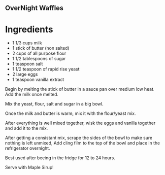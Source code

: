 ## OverNight Waffles


# Ingredients

- 1 1/3 cups milk
- 1 stick of butter (non salted)
- 2 cups of all purpose flour
- 1 1/2 tablespoons of sugar
- 1 teaspoon salt
- 1 1/2 teaspoon of rapid rise yeast
- 2 large eggs
- 1 teaspoon vanilla extract


Begin by melting the stick of butter in a sauce pan over medium low heat. Add the milk once melted.

Mix the yeast, flour, salt and sugar in a big bowl.

Once the milk and butter is warm, mix it with the flour/yeast mix.

After everything is well mixed together, wisk the eggs and vanilla together and add it to the mix.

After getting a consistant mix, scrape the sides of the bowl to make sure nothing is left unmixed, Add cling film to the top of the bowl and place in the refrigerator overnight.

Best used after beeing in the fridge for 12 to 24 hours.

Serve with Maple Sirup!
